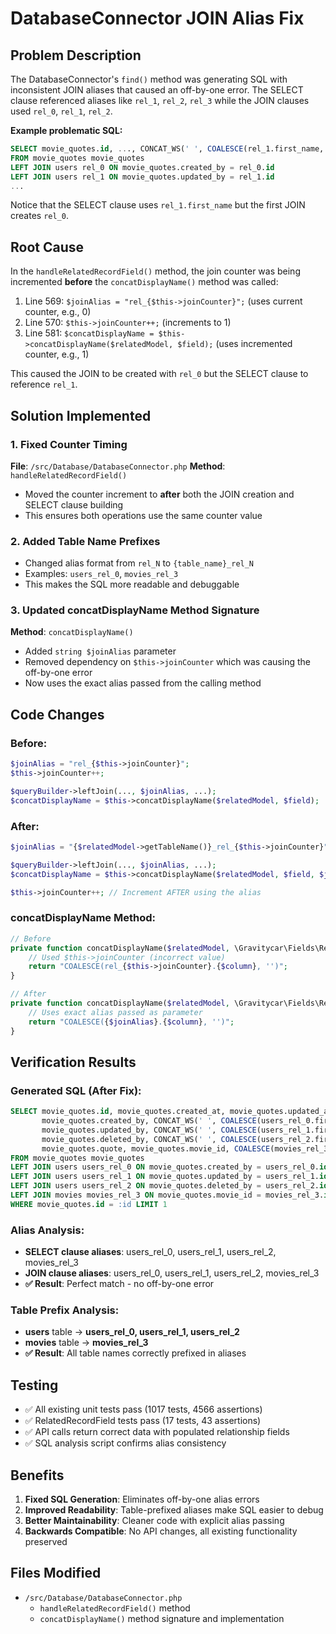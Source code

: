 # DatabaseConnector JOIN Alias Fix

## Problem Description
The DatabaseConnector's `find()` method was generating SQL with inconsistent JOIN aliases that caused an off-by-one error. The SELECT clause referenced aliases like `rel_1`, `rel_2`, `rel_3` while the JOIN clauses used `rel_0`, `rel_1`, `rel_2`. 

**Example problematic SQL:**
```sql
SELECT movie_quotes.id, ..., CONCAT_WS(' ', COALESCE(rel_1.first_name, ''), ...) as created_by_name, ...
FROM movie_quotes movie_quotes 
LEFT JOIN users rel_0 ON movie_quotes.created_by = rel_0.id 
LEFT JOIN users rel_1 ON movie_quotes.updated_by = rel_1.id 
...
```

Notice that the SELECT clause uses `rel_1.first_name` but the first JOIN creates `rel_0`.

## Root Cause
In the `handleRelatedRecordField()` method, the join counter was being incremented **before** the `concatDisplayName()` method was called:

1. Line 569: `$joinAlias = "rel_{$this->joinCounter}";` (uses current counter, e.g., 0)
2. Line 570: `$this->joinCounter++;` (increments to 1)  
3. Line 581: `$concatDisplayName = $this->concatDisplayName($relatedModel, $field);` (uses incremented counter, e.g., 1)

This caused the JOIN to be created with `rel_0` but the SELECT clause to reference `rel_1`.

## Solution Implemented

### 1. Fixed Counter Timing
**File**: `/src/Database/DatabaseConnector.php`
**Method**: `handleRelatedRecordField()`

- Moved the counter increment to **after** both the JOIN creation and SELECT clause building
- This ensures both operations use the same counter value

### 2. Added Table Name Prefixes  
- Changed alias format from `rel_N` to `{table_name}_rel_N`
- Examples: `users_rel_0`, `movies_rel_3`
- This makes the SQL more readable and debuggable

### 3. Updated concatDisplayName Method Signature
**Method**: `concatDisplayName()`

- Added `string $joinAlias` parameter
- Removed dependency on `$this->joinCounter` which was causing the off-by-one error
- Now uses the exact alias passed from the calling method

## Code Changes

### Before:
```php
$joinAlias = "rel_{$this->joinCounter}";
$this->joinCounter++;

$queryBuilder->leftJoin(..., $joinAlias, ...);
$concatDisplayName = $this->concatDisplayName($relatedModel, $field);
```

### After:
```php
$joinAlias = "{$relatedModel->getTableName()}_rel_{$this->joinCounter}";

$queryBuilder->leftJoin(..., $joinAlias, ...);
$concatDisplayName = $this->concatDisplayName($relatedModel, $field, $joinAlias);

$this->joinCounter++; // Increment AFTER using the alias
```

### concatDisplayName Method:
```php
// Before
private function concatDisplayName($relatedModel, \Gravitycar\Fields\RelatedRecordField $field): string {
    // Used $this->joinCounter (incorrect value)
    return "COALESCE(rel_{$this->joinCounter}.{$column}, '')";
}

// After  
private function concatDisplayName($relatedModel, \Gravitycar\Fields\RelatedRecordField $field, string $joinAlias): string {
    // Uses exact alias passed as parameter
    return "COALESCE({$joinAlias}.{$column}, '')";
}
```

## Verification Results

### Generated SQL (After Fix):
```sql
SELECT movie_quotes.id, movie_quotes.created_at, movie_quotes.updated_at, movie_quotes.deleted_at, 
       movie_quotes.created_by, CONCAT_WS(' ', COALESCE(users_rel_0.first_name, ''), COALESCE(users_rel_0.last_name, ''), COALESCE(users_rel_0.username, '')) as created_by_name, 
       movie_quotes.updated_by, CONCAT_WS(' ', COALESCE(users_rel_1.first_name, ''), COALESCE(users_rel_1.last_name, ''), COALESCE(users_rel_1.username, '')) as updated_by_name, 
       movie_quotes.deleted_by, CONCAT_WS(' ', COALESCE(users_rel_2.first_name, ''), COALESCE(users_rel_2.last_name, ''), COALESCE(users_rel_2.username, '')) as deleted_by_name, 
       movie_quotes.quote, movie_quotes.movie_id, COALESCE(movies_rel_3.name, '') as movie_name 
FROM movie_quotes movie_quotes 
LEFT JOIN users users_rel_0 ON movie_quotes.created_by = users_rel_0.id 
LEFT JOIN users users_rel_1 ON movie_quotes.updated_by = users_rel_1.id 
LEFT JOIN users users_rel_2 ON movie_quotes.deleted_by = users_rel_2.id 
LEFT JOIN movies movies_rel_3 ON movie_quotes.movie_id = movies_rel_3.id 
WHERE movie_quotes.id = :id LIMIT 1
```

### Alias Analysis:
- **SELECT clause aliases**: users_rel_0, users_rel_1, users_rel_2, movies_rel_3
- **JOIN clause aliases**: users_rel_0, users_rel_1, users_rel_2, movies_rel_3
- **✅ Result**: Perfect match - no off-by-one error

### Table Prefix Analysis:
- **users** table → **users_rel_0, users_rel_1, users_rel_2**
- **movies** table → **movies_rel_3**  
- **✅ Result**: All table names correctly prefixed in aliases

## Testing
- ✅ All existing unit tests pass (1017 tests, 4566 assertions)
- ✅ RelatedRecordField tests pass (17 tests, 43 assertions)
- ✅ API calls return correct data with populated relationship fields
- ✅ SQL analysis script confirms alias consistency

## Benefits
1. **Fixed SQL Generation**: Eliminates off-by-one alias errors
2. **Improved Readability**: Table-prefixed aliases make SQL easier to debug
3. **Better Maintainability**: Cleaner code with explicit alias passing
4. **Backwards Compatible**: No API changes, all existing functionality preserved

## Files Modified
- `/src/Database/DatabaseConnector.php`
  - `handleRelatedRecordField()` method  
  - `concatDisplayName()` method signature and implementation
